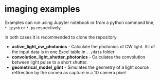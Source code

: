 # imaging examples
Examples can run using Jupyter notebook or from a python command line, `*.ipynb` or `*.py` respectively.

In both cases it is recommended to clone the repository

* __active_light_cw_photonics__ - Calculate the photonics of CW light. All of the input data is in one Excel table in `../data` folder
* __convolution_light_shutter_photonics__ - Calculates the convolution between light pulse to a short shutter.
* __geometrical_model_glint__ - Simulates the geometry of a light source reflkection by the cornea as capture in a 1D camera pixel
